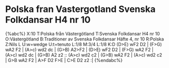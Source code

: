 # Polska fran Vastergotland Svenska Folkdansar H4 nr 10

{%abc%}
X:10
T:Polska från Västergötland
T:Svenska Folkdansar H4 nr 10
O:Västergötland
B:Traditioner av Svenska Folkdansar Häfte 4, nr 10
R:Polska
Z:Nils L
U:w=wedge
U:t=tenuto
L:1/8
M:3/4
L:1/8
K:D
(D>E) wF2 D2 | (F>G) wA2 F2 | (A>c) wd2 dc | (G>B) A2>F2 | (D>E) wF2 D2 | (F>G) wA2 F2 | (A>c) wd2 dc | (G>B) A2 z2 ::
(A>c) wd2 c2 | (G>B) wA2 F2 | (A>c) wd2 c2 | G>B wA2 F2 | A>F D2 F>E | C>E D2 z2 :|
{%endabc%}

